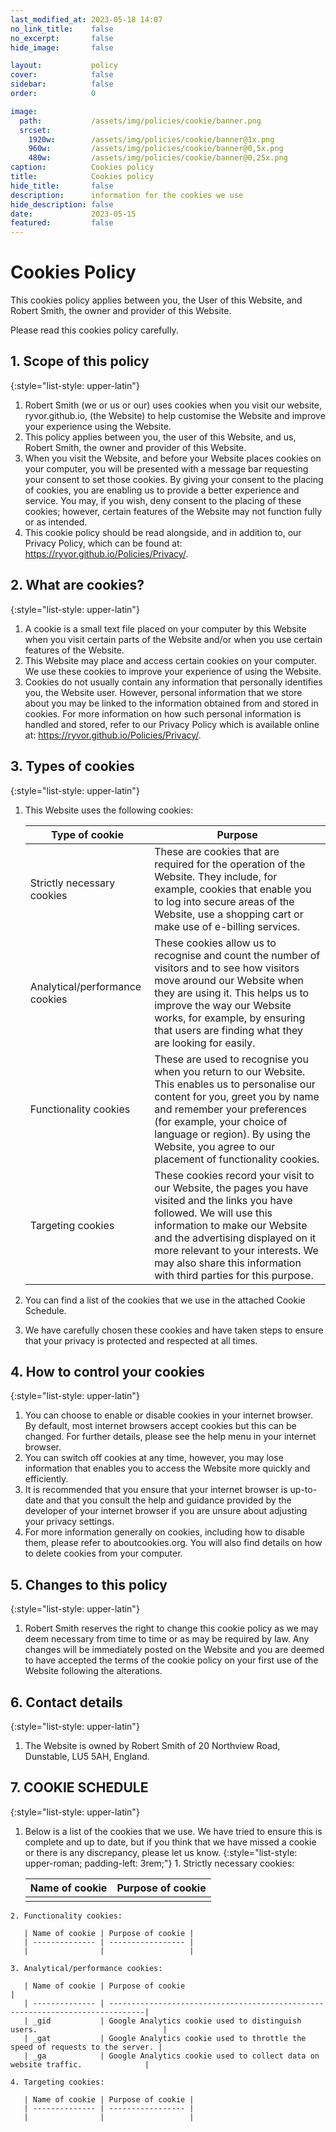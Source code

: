 ```yaml
---
last_modified_at: 2023-05-18 14:07
no_link_title:    false 
no_excerpt:       false 
hide_image:       false

layout:           policy
cover:            false
sidebar:          false
order:            0

image:
  path:           /assets/img/policies/cookie/banner.png
  srcset:
    1920w:        /assets/img/policies/cookie/banner@1x.png
    960w:         /assets/img/policies/cookie/banner@0,5x.png
    480w:         /assets/img/policies/cookie/banner@0,25x.png
caption:          Cookies policy
title:            Cookies policy
hide_title:       false
description:      information for the cookies we use
hide_description: false
date:             2023-05-15
featured:         false
---
```


# Cookies Policy

This cookies policy applies between you, the User of this Website, and Robert Smith, the owner and provider of this Website.

Please read this cookies policy carefully.

## 1. Scope of this policy

  {:style="list-style: upper-latin"}

  1. Robert Smith (we or us or our) uses cookies when you visit our website, ryvor.github.io, (the Website) to help customise the Website and improve your experience using the Website.
  2. This policy applies between you, the user of this Website, and us, Robert Smith, the owner and provider of this Website.
  3. When you visit the Website, and before your Website places cookies on your computer, you will be presented with a message bar requesting your consent to set those cookies. By giving your consent to the placing of cookies, you are enabling us to provide a better experience and service. You may, if you wish, deny consent to the placing of these cookies; however, certain features of the Website may not function fully or as intended.
  4. This cookie policy should be read alongside, and in addition to, our Privacy Policy, which can be found at: <https://ryvor.github.io/Policies/Privacy/>.

## 2. What are cookies?

  {:style="list-style: upper-latin"}

  1. A cookie is a small text file placed on your computer by this Website when you visit certain parts of the Website and/or when you use certain features of the Website.
  2. This Website may place and access certain cookies on your computer. We use these cookies to improve your experience of using the Website.
  3. Cookies do not usually contain any information that personally identifies you, the Website user. However, personal information that we store about you may be linked to the information obtained from and stored in cookies. For more information on how such personal information is handled and stored, refer to our Privacy Policy which is available online at: <https://ryvor.github.io/Policies/Privacy/>.

## 3. Types of cookies

  {:style="list-style: upper-latin"}

  1. This Website uses the following cookies:

     | Type of cookie                 | Purpose                                                                                                                                                                                                                                                                                                   |
     |--------------------------------|-----------------------------------------------------------------------------------------------------------------------------------------------------------------------------------------------------------------------------------------------------------------------------------------------------------|
     | Strictly necessary cookies     | These are cookies that are required for the operation of the Website. They include, for example, cookies that enable you to log into secure areas of the Website, use a shopping cart or make use of e-billing services.                                                                                  |
     | Analytical/performance cookies | These cookies allow us to recognise and count the number of visitors and to see how visitors move around our Website when they are using it. This helps us to improve the way our Website works, for example, by ensuring that users are finding what they are looking for easily.                        |
     | Functionality cookies          | These are used to recognise you when you return to our Website. This enables us to personalise our content for you, greet you by name and remember your preferences (for example, your choice of language or region). By using the Website, you agree to our placement of functionality cookies.          |
     | Targeting cookies              | These cookies record your visit to our Website, the pages you have visited and the links you have followed. We will use this information to make our Website and the advertising displayed on it more relevant to your interests. We may also share this information with third parties for this purpose. |

  2. You can find a list of the cookies that we use in the attached Cookie Schedule.
  3. We have carefully chosen these cookies and have taken steps to ensure that your privacy is protected and respected at all times.

## 4. How to control your cookies

  {:style="list-style: upper-latin"}

  1. You can choose to enable or disable cookies in your internet browser. By default, most internet browsers accept cookies but this can be changed. For further details, please see the help menu in your internet browser.
  2. You can switch off cookies at any time, however, you may lose information that enables you to access the Website more quickly and efficiently.
  3. It is recommended that you ensure that your internet browser is up-to-date and that you consult the help and guidance provided by the developer of your internet browser if you are unsure about adjusting your privacy settings.
  4. For more information generally on cookies, including how to disable them, please refer to aboutcookies.org. You will also find details on how to delete cookies from your computer.

## 5. Changes to this policy

  {:style="list-style: upper-latin"}

  1. Robert Smith reserves the right to change this cookie policy as we may deem necessary from time to time or as may be required by law. Any changes will be immediately posted on the Website and you are deemed to have accepted the terms of the cookie policy on your first use of the Website following the alterations.

## 6. Contact details

  {:style="list-style: upper-latin"}

  1. The Website is owned by Robert Smith of 20 Northview Road, Dunstable, LU5 5AH, England.

## 7. COOKIE SCHEDULE

  {:style="list-style: upper-latin"}

  1. Below is a list of the cookies that we use. We have tried to ensure this is complete and up to date, but if you think that we have missed a cookie or there is any discrepancy, please let us know.
    {:style="list-style: upper-roman; padding-left: 3rem;"}
    1. Strictly necessary cookies:

       | Name of cookie | Purpose of cookie |
       | -------------- | ----------------- |
       |                |                   |

    2. Functionality cookies:

       | Name of cookie | Purpose of cookie |
       | -------------- | ----------------- |
       |                |                   |

    3. Analytical/performance cookies:

       | Name of cookie | Purpose of cookie                                                             |
       | -------------- | ------------------------------------------------------------------------------|
       | _gid           | Google Analytics cookie used to distinguish users.                            |
       | _gat           | Google Analytics cookie used to throttle the speed of requests to the server. |
       | _ga            | Google Analytics cookie used to collect data on website traffic.              |

    4. Targeting cookies:

       | Name of cookie | Purpose of cookie |
       | -------------- | ----------------- |
       |                |                   |
